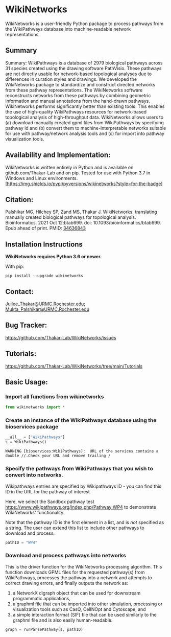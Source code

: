 # WikiNetworks
WikiNetworks is a user-friendly Python package to process pathways from the WikiPathways database into machine-readable network representations.
## Summary
Summary: WikiPathways is a database of 2979 biological pathways across 31 species created using the drawing software PathVisio. These pathways are not directly usable for network-based topological analyses due to differences in curation styles and drawings. We developed the WikiNetworks package to standardize and construct directed networks from these pathway representations. 
The WikiNetworks software reconstructs networks from these pathways by combining geometric information and manual annotations from the hand-drawn pathways. WikiNetworks performs significantly better than existing tools. This enables the use of high-quality WikiPathways resources for network-based topological analysis of high-throughput data.  WikiNetworks allows users to (a) download manually created gpml files from WikiPathways by specifying pathway id and (b) convert them to machine-interpretable networks suitable for use with pathway/network analysis tools and (c) for import into pathway visualization tools.  
## Availability and Implementation: 
WikiNetworks is written entirely in Python and is available on github.com/Thakar-Lab and on pip. Tested for use with Python 3.7 in Windows and Linux environments.
[https://img.shields.io/pypi/pyversions/wikinetworks?style=for-the-badge]
## Citation:
Palshikar MG, Hilchey SP, Zand MS, Thakar J. WikiNetworks: translating manually created biological pathways for topological analysis. Bioinformatics. 2021 Oct 12:btab699. doi: 10.1093/bioinformatics/btab699. Epub ahead of print. PMID: [34636843](https://pubmed.ncbi.nlm.nih.gov/34636843/) 

## Installation Instructions

**WikiNetworks requires Python 3.6 or newer.**

With pip:

    pip install --upgrade wikinetworks

## Contact: 
Juilee_Thakar@URMC.Rochester.edu; Mukta_Palshikar@URMC.Rochester.edu
## Bug Tracker:
https://github.com/Thakar-Lab/WikiNetworks/issues
## Tutorials:
https://github.com/Thakar-Lab/WikiNetworks/tree/main/Tutorials
## Basic Usage:
### Import all functions from wikinetworks


```python
from wikinetworks import *
```

### Create an instance of the WikiPathways database using the bioservices package


```python
__all__ = ["WikiPathways"]
s = WikiPathways()
```

    WARNING [bioservices:WikiPathways]:  URL of the services contains a double //.Check your URL and remove trailing /


### Specify the pathways from WikiPathways that you wish to convert into networks.
Wikipathways entries are specified by Wikipathways ID - you can find this ID in the URL for the pathway of interest.

Here, we select the Sandbox pathway test https://www.wikipathways.org/index.php/Pathway:WP4 to demonstrate WikiNetworks' functionality.

Note that the pathway ID is the first element in a list, and is *not* specified as a string. The user can extend this list to include other pathways to download and process.


```python
pathID = "WP4"
```

### Download and process pathways into networks

This is the driver function for the WikiNetworks processing algorithm. This function downloads GPML files for the requested pathway(s) from WikiPathways, processes the pathway into a network and attempts to correct drawing errors, and finally outputs the network as:
1. a NetworkX digraph object that can be used for downstream programmatic applications, 
1. a graphml file that can be imported into other simulation, processing or visualization tools such as CasQ, CellNOpt and Cytoscape, and
1. a simple interaction format (SIF) file that can be used similarly to the graphml file and is also easily human-readable.


```python
graph = runParsePathway(s, pathID)
```
